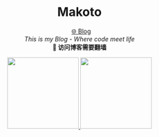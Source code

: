 
<h1 align="center">Makoto</h1>
<p align="center">  
  <a href="https://makoto-blog.vercel.app/" target="_blank">🌐 Blog</a>
  <br>
  <em>This is my Blog - Where code meet life</em>
  <br>
  <strong>📌 访问博客需要翻墙</strong>
</p>


<p align="center">
  <a href="https://github.com/zxuexingzhijie">
    <img height="165" src="https://github-readme-stats.vercel.app/api?username=zxuexingzhijie&show_icons=true&theme=vue" />
  </a>
  <a href="https://github.com/zxuexingzhijie">
    <img height="165" src="https://github-readme-stats.vercel.app/api/top-langs/?username=zxuexingzhijie&layout=compact&theme=vue&cache_seconds=60" />
  </a>
</p>








